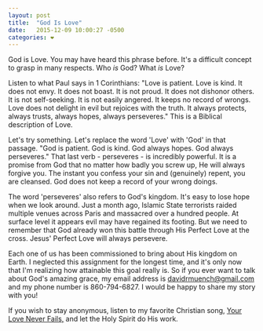 ```yaml
---
layout: post
title:  "God Is Love"
date:   2015-12-09 10:00:27 -0500
categories: ❤️
---
```


<p>God is Love. You may have heard this phrase before. It's a difficult concept to grasp in many respects. Who <em>is</em> God? What <em>is</em> Love?</p>

<p>Listen to what Paul says in 1 Corinthians: "Love is patient. Love is kind. It does not envy. It does not boast. It is not proud. It does not dishonor others. It is not self-seeking. It is not easily angered. It keeps no record of wrongs. Love does not delight in evil but rejoices with the truth. It always protects, always trusts, always hopes, always perseveres." This is a Biblical description of Love.</p>

<p>Let's try something. Let's replace the word 'Love' with 'God' in that passage. "God is patient. God is kind. God always hopes. God always perseveres." That last verb - perseveres - is incredibly powerful. It is a promise from God that no matter how badly you screw up, He will always forgive you. The instant you confess your sin and (genuinely) repent, you are cleansed. God does not keep a record of your wrong doings.</p>

<p>The word 'perseveres' also refers to God's kingdom. It's easy to lose hope when we look around. Just a month ago, Islamic State terrorists raided multiple venues across Paris and massacred over a hundred people. At surface level it appears evil may have regained its footing. But we need to remember that God already won this battle through His Perfect Love at the cross. Jesus' Perfect Love will always persevere.</p>

<p>Each one of us has been commissioned to bring about His kingdom on Earth. I neglected this assignment for the longest time, and it's only now that I'm realizing how attainable this goal really is. So if you ever want to talk about God's amazing grace, my email address is <a href="mailto:davidrmuench@gmail.com">davidrmuench@gmail.com</a> and my phone number is 860-794-6827. I would be happy to share my story with you!</p>

If you wish to stay anonymous, listen to my favorite Christian song, <a href="https://www.youtube.com/watch?v=X_2qG22SPwU">Your Love Never Fails,</a> and let the Holy Spirit do His work.
